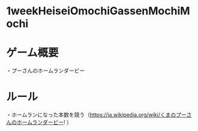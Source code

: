 # 1weekHeiseiOmochiGassenMochiMochi

# ゲーム概要  
・プーさんのホームランダービー

# ルール
・ホームランになった本数を競う（https://ja.wikipedia.org/wiki/くまのプーさんのホームランダービー! ）
